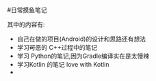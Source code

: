 #日常摸鱼笔记 

其中的内容有: 
- 自己在做的项目(Android)的设计和思路还有想法
- 学习~~可恶~~的 C++过程中的笔记
- 学习 Python的笔记,因为Gradle编译实在是太慢辣
- 学习Kotlin 的笔记 love with Kotlin
-

